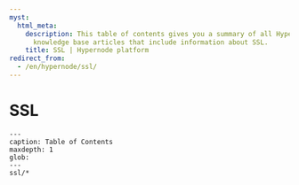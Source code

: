 ```yaml
---
myst:
  html_meta:
    description: This table of contents gives you a summary of all Hypernode platform
      knowledge base articles that include information about SSL.
    title: SSL | Hypernode platform
redirect_from:
  - /en/hypernode/ssl/
---
```


# SSL

```{toctree}
---
caption: Table of Contents
maxdepth: 1
glob:
---
ssl/*
```
